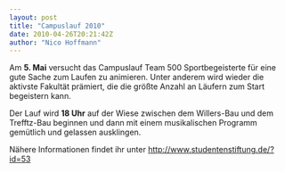 ```yaml
---
layout: post
title: "Campuslauf 2010"
date: 2010-04-26T20:21:42Z
author: "Nico Hoffmann"
---
```


<p>
Am <strong>5. Mai</strong> versucht das Campuslauf Team 500 Sportbegeisterte für eine gute Sache zum Laufen zu animieren. Unter anderem wird wieder die aktivste Fakultät prämiert, die die größte Anzahl an Läufern zum Start begeistern kann.
</p>

<p>
Der Lauf wird <strong>18 Uhr</strong> auf der Wiese zwischen dem Willers-Bau und dem Trefftz-Bau beginnen und dann mit einem musikalischen Programm gemütlich und gelassen ausklingen. 
</p>

<p>
Nähere Informationen findet ihr unter <a href="http://www.studentenstiftung.de/?id=53" class="urlextern" title="http://www.studentenstiftung.de/?id=53" rel="nofollow">http://www.studentenstiftung.de/?id=53</a>
</p>
